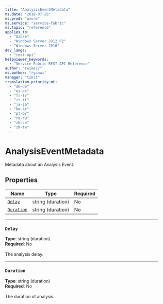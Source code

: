 ```yaml
---
title: "AnalysisEventMetadata"
ms.date: "2018-07-20"
ms.prod: "azure"
ms.service: "service-fabric"
ms.topic: "reference"
applies_to: 
  - "Azure"
  - "Windows Server 2012 R2"
  - "Windows Server 2016"
dev_langs: 
  - "rest-api"
helpviewer_keywords: 
  - "Service Fabric REST API Reference"
author: "rwike77"
ms.author: "ryanwi"
manager: "timlt"
translation.priority.mt: 
  - "de-de"
  - "es-es"
  - "fr-fr"
  - "it-it"
  - "ja-jp"
  - "ko-kr"
  - "pt-br"
  - "ru-ru"
  - "zh-cn"
  - "zh-tw"
---
```

# AnalysisEventMetadata

Metadata about an Analysis Event.

## Properties
| Name | Type | Required |
| --- | --- | --- |
| [`Delay`](#delay) | string (duration) | No |
| [`Duration`](#duration) | string (duration) | No |

____
### `Delay`
__Type__: string (duration) <br/>
__Required__: No<br/>
<br/>
The analysis delay.

____
### `Duration`
__Type__: string (duration) <br/>
__Required__: No<br/>
<br/>
The duration of analysis.
